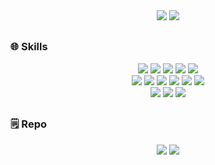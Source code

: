 <div align="center">
  <img src="https://github-readme-stats.vercel.app/api?username=junkyeom&show_icons=true&theme=rose&icons=true" />
  <img src="https://github-readme-stats.vercel.app/api/top-langs/?username=junkyeom&layout=compact&theme=rose&icons=true" />
</div>

<h2 align=center></h2>

<!-- ### 🔗 Link
<div align=center>
  <a href="https://puppypawperson.tistory.com" target="_blank"><img src="https://img.shields.io/badge/tistory-000000?style=for-the-badge&logo=semanticweb&logoColor=white"></a>
  <a href="https://velog.io/@junkyeom0203/posts" target="_blank"><img src="https://img.shields.io/badge/velog-20C997?style=for-the-badge&logo=semanticweb&logoColor=white"></a>
</div> -->

### 🌐 Skills
<div align="center">
  <img src="https://img.shields.io/badge/HTML5-E34F26?style=for-the-badge&logo=html5&logoColor=white">
  <img src="https://img.shields.io/badge/CSS-1572B6?&style=for-the-badge&logo=css3&logoColor=white">
  <img src="https://img.shields.io/badge/javascript-F7DF1E?style=for-the-badge&logo=javascript&logoColor=black"> 
  <img src="https://img.shields.io/badge/jQuery-0769AD?style=for-the-badge&logo=jquery&logoColor=white">
  <img src="https://img.shields.io/badge/typescript-%23007ACC.svg?style=for-the-badge&logo=typescript&logoColor=white">
  <br>
  <img src="https://img.shields.io/badge/react-61DAFB?style=for-the-badge&logo=react&logoColor=black">
  <img src="https://img.shields.io/badge/Redux-593D88?style=for-the-badge&logo=redux&logoColor=white">
  <img src="https://img.shields.io/badge/-React%20Query-FF4154?style=for-the-badge&logo=react%20query&logoColor=white">
  <img src="https://img.shields.io/badge/Next.js-000?logo=nextdotjs&logoColor=fff&style=for-the-badge">
  <img src="https://img.shields.io/badge/styled--components-DB7093?style=for-the-badge&logo=styled-components&logoColor=white">
  <img src="https://img.shields.io/badge/tailwindcss-%2338B2AC.svg?style=for-the-badge&logo=tailwind-css&logoColor=white">
  <br>
  <img src="https://img.shields.io/badge/MongoDB-4EA94B?style=for-the-badge&logo=mongodb&logoColor=white">
  <img src="https://img.shields.io/badge/Supabase-3ECF8E?style=for-the-badge&logo=supabase&logoColor=white">
  <img src="https://img.shields.io/badge/Python-3776AB?style=for-the-badge&logo=python&logoColor=white">
</div>

<h2 align=center></h2>

### 🗒️ Repo

<div align="center">
  <span>
    <a href="https://github.com/junkyeom/Couchilla"><img src="https://github-readme-stats.vercel.app/api/pin/?username=junkyeom&repo=Couchilla&theme=rose"/></a>
    <a href="https://github.com/junkyeom/Readiping"><img src="https://github-readme-stats.vercel.app/api/pin/?username=junkyeom&repo=Readiping&theme=rose"/></a>
  </span>
</div>
